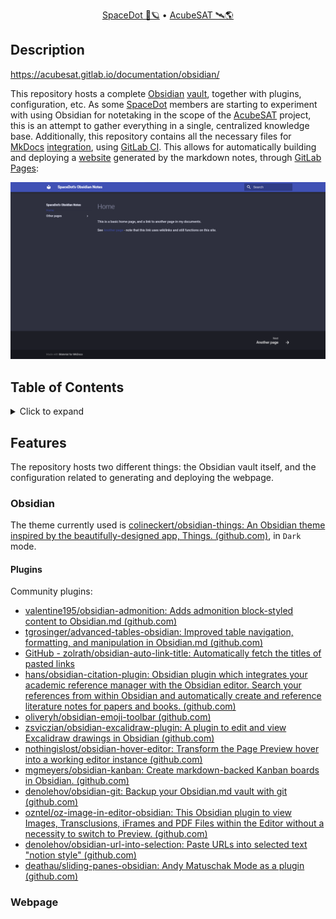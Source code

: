 <div align="center">
<p>
    <a href="https://spacedot.gr/">SpaceDot 🌌🪐</a> &bull;
    <a href="https://acubesat.spacedot.gr/">AcubeSAT 🛰️🌎</a>
</p>
</div>

## Description

https://acubesat.gitlab.io/documentation/obsidian/

This repository hosts a complete [Obsidian](https://obsidian.md/) [vault](https://gitlab.com/acubesat/documentation/obsidian/-/tree/main/docs), together with plugins, configuration, etc.
As some [SpaceDot](https://spacedot.gr/) members are starting to experiment with using Obsidian for notetaking in the scope of the [AcubeSAT](https://acubesat.spacedot.gr/) project, this is an attempt to gather everything in a single, centralized knowledge base.
Additionally, this repository contains all the necessary files for [MkDocs](https://www.mkdocs.org/) [integration](https://gitlab.com/acubesat/documentation), using [GitLab CI](https://docs.gitlab.com/ee/ci/).
This allows for automatically building and deploying a [website](https://acubesat.gitlab.io/documentation/obsidian/) generated by the markdown notes, through [GitLab Pages](https://docs.gitlab.com/ee/user/project/pages/):

![index-example][index-example]

[index-example]: assets/example-index.png "Example index page layout"

## Table of Contents

<details>
<summary>Click to expand</summary>

[[_TOC_]]

</details>

## Features

The repository hosts two different things: the Obsidian vault itself, and the configuration related to generating and deploying the webpage.

### Obsidian

The theme currently used is [colineckert/obsidian-things: An Obsidian theme inspired by the beautifully-designed app, Things. (github.com)](https://github.com/colineckert/obsidian-things), in `Dark` mode.

#### Plugins

Community plugins:

- [valentine195/obsidian-admonition: Adds admonition block-styled content to Obsidian.md (github.com)](https://github.com/valentine195/obsidian-admonition)
- [tgrosinger/advanced-tables-obsidian: Improved table navigation, formatting, and manipulation in Obsidian.md (github.com)](https://github.com/tgrosinger/advanced-tables-obsidian)
- [GitHub - zolrath/obsidian-auto-link-title: Automatically fetch the titles of pasted links](https://github.com/zolrath/obsidian-auto-link-title)
- [hans/obsidian-citation-plugin: Obsidian plugin which integrates your academic reference manager with the Obsidian editor. Search your references from within Obsidian and automatically create and reference literature notes for papers and books. (github.com)](https://github.com/hans/obsidian-citation-plugin)
- [oliveryh/obsidian-emoji-toolbar (github.com)](https://github.com/oliveryh/obsidian-emoji-toolbar)
- [zsviczian/obsidian-excalidraw-plugin: A plugin to edit and view Excalidraw drawings in Obsidian (github.com)](https://github.com/zsviczian/obsidian-excalidraw-plugin)
- [nothingislost/obsidian-hover-editor: Transform the Page Preview hover into a working editor instance (github.com)](https://github.com/nothingislost/obsidian-hover-editor)
- [mgmeyers/obsidian-kanban: Create markdown-backed Kanban boards in Obsidian. (github.com)](https://github.com/mgmeyers/obsidian-kanban)
- [denolehov/obsidian-git: Backup your Obsidian.md vault with git (github.com)](https://github.com/denolehov/obsidian-git)
- [ozntel/oz-image-in-editor-obsidian: This Obsidian plugin to view Images, Transclusions, iFrames and PDF Files within the Editor without a necessity to switch to Preview. (github.com)](https://github.com/ozntel/oz-image-in-editor-obsidian)
- [denolehov/obsidian-url-into-selection: Paste URLs into selected text "notion style" (github.com)](https://github.com/denolehov/obsidian-url-into-selection)
- [deathau/sliding-panes-obsidian: Andy Matuschak Mode as a plugin (github.com)](https://github.com/deathau/sliding-panes-obsidian)

### Webpage
